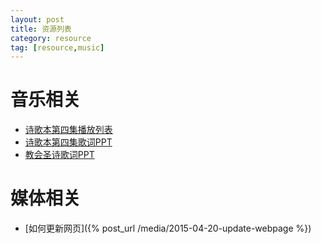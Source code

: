 ```yaml
---
layout: post 
title: 资源列表
category: resource
tag: [resource,music]
---
```



音乐相关
=========

 * [诗歌本第四集播放列表](https://www.youtube.com/playlist?list=PL31t7zFBoEnfAN62j-4Y9JB36BjwB-3Os)
 * [诗歌本第四集歌词PPT](http://1drv.ms/1ENDsUy)
 * [教会圣诗歌词PPT](http://1drv.ms/1HUSDS3)

媒体相关
=========
 
 * [如何更新网页]({% post_url /media/2015-04-20-update-webpage %})
